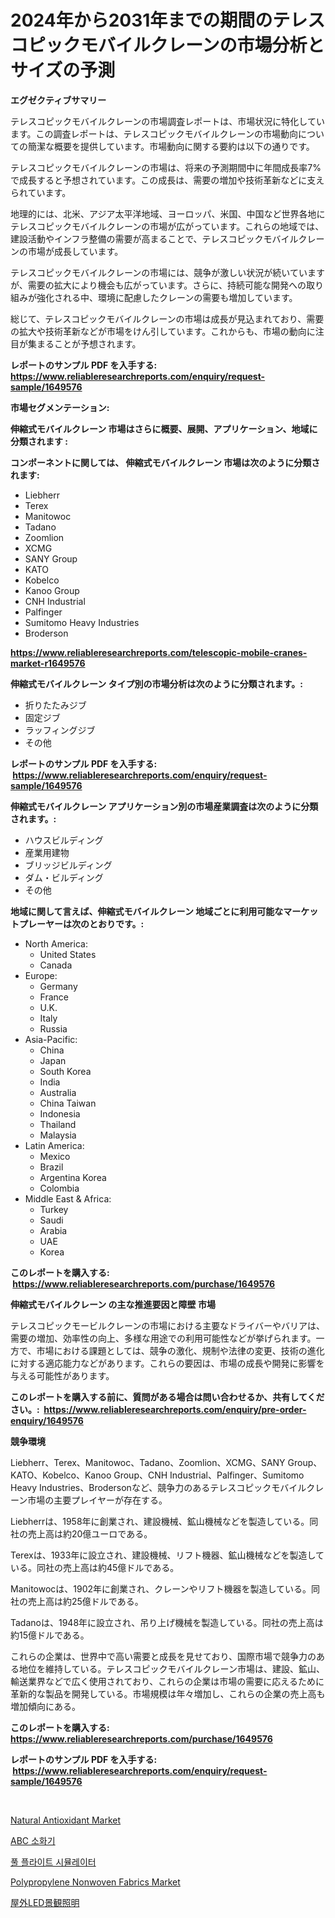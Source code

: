 <p><h1>2024年から2031年までの期間のテレスコピックモバイルクレーンの市場分析とサイズの予測</h1></p><p><strong>エグゼクティブサマリー</strong></p>
<p><p>テレスコピックモバイルクレーンの市場調査レポートは、市場状況に特化しています。この調査レポートは、テレスコピックモバイルクレーンの市場動向についての簡潔な概要を提供しています。市場動向に関する要約は以下の通りです。</p><p>テレスコピックモバイルクレーンの市場は、将来の予測期間中に年間成長率7%で成長すると予想されています。この成長は、需要の増加や技術革新などに支えられています。</p><p>地理的には、北米、アジア太平洋地域、ヨーロッパ、米国、中国など世界各地にテレスコピックモバイルクレーンの市場が広がっています。これらの地域では、建設活動やインフラ整備の需要が高まることで、テレスコピックモバイルクレーンの市場が成長しています。</p><p>テレスコピックモバイルクレーンの市場には、競争が激しい状況が続いていますが、需要の拡大により機会も広がっています。さらに、持続可能な開発への取り組みが強化される中、環境に配慮したクレーンの需要も増加しています。</p><p>総じて、テレスコピックモバイルクレーンの市場は成長が見込まれており、需要の拡大や技術革新などが市場をけん引しています。これからも、市場の動向に注目が集まることが予想されます。</p></p>
<p><strong>レポートのサンプル PDF を入手する: <a href="https://www.reliableresearchreports.com/enquiry/request-sample/1649576">https://www.reliableresearchreports.com/enquiry/request-sample/1649576</a></strong></p>
<p><strong>市場セグメンテーション:</strong></p>
<p><strong> 伸縮式モバイルクレーン 市場はさらに概要、展開、アプリケーション、地域に分類されます :</strong></p>
<p><strong>コンポーネントに関しては、 伸縮式モバイルクレーン 市場は次のように分類されます: &nbsp;</strong></p>
<p><ul><li>Liebherr</li><li>Terex</li><li>Manitowoc</li><li>Tadano</li><li>Zoomlion</li><li>XCMG</li><li>SANY Group</li><li>KATO</li><li>Kobelco</li><li>Kanoo Group</li><li>CNH Industrial</li><li>Palfinger</li><li>Sumitomo Heavy Industries</li><li>Broderson</li></ul></p>
<p><strong><a href="https://www.reliableresearchreports.com/telescopic-mobile-cranes-market-r1649576">https://www.reliableresearchreports.com/telescopic-mobile-cranes-market-r1649576</a></strong></p>
<p><strong> 伸縮式モバイルクレーン タイプ別の市場分析は次のように分類されます。:</strong></p>
<p><ul><li>折りたたみジブ</li><li>固定ジブ</li><li>ラッフィングジブ</li><li>その他</li></ul></p>
<p><strong>レポートのサンプル PDF を入手する: &nbsp;<a href="https://www.reliableresearchreports.com/enquiry/request-sample/1649576">https://www.reliableresearchreports.com/enquiry/request-sample/1649576</a></strong></p>
<p><strong> 伸縮式モバイルクレーン アプリケーション別の市場産業調査は次のように分類されます。:</strong></p>
<p><ul><li>ハウスビルディング</li><li>産業用建物</li><li>ブリッジビルディング</li><li>ダム・ビルディング</li><li>その他</li></ul></p>
<p><strong>地域に関して言えば、伸縮式モバイルクレーン 地域ごとに利用可能なマーケットプレーヤーは次のとおりです。:</strong></p>
<p><ul>
    <li>
        North America:
        <ul>
            <li>United States</li>
            <li>Canada</li>
        </ul>
    </li>
    <li>
        Europe:
        <ul>
            <li>Germany</li>
            <li>France</li>
            <li>U.K.</li>
            <li>Italy</li>
            <li>Russia</li>
        </ul>
    </li>
    <li>
        Asia-Pacific:
        <ul>
            <li>China</li>
            <li>Japan</li>
            <li>South Korea</li>
            <li>India</li>
            <li>Australia</li>
            <li>China Taiwan</li>
            <li>Indonesia</li>
            <li>Thailand</li>
            <li>Malaysia</li>
        </ul>
    </li>
    <li>
        Latin America:
        <ul>
            <li>Mexico</li>
            <li>Brazil</li>
            <li>Argentina Korea</li>
            <li>Colombia</li>
        </ul>
    </li>
    <li>
        Middle East & Africa:
        <ul>
            <li>Turkey</li>
            <li>Saudi</li>
            <li>Arabia</li>
            <li>UAE</li>
            <li>Korea</li>
        </ul>
    </li>
    </ul></p>
<p><strong>このレポートを購入する: &nbsp;<a href="https://www.reliableresearchreports.com/purchase/1649576">https://www.reliableresearchreports.com/purchase/1649576</a></strong></p>
<p><strong>伸縮式モバイルクレーン の主な推進要因と障壁 市場</strong></p>
<p><p>テレスコピックモービルクレーンの市場における主要なドライバーやバリアは、需要の増加、効率性の向上、多様な用途での利用可能性などが挙げられます。一方で、市場における課題としては、競争の激化、規制や法律の変更、技術の進化に対する適応能力などがあります。これらの要因は、市場の成長や開発に影響を与える可能性があります。</p></p>
<p><strong>このレポートを購入する前に、質問がある場合は問い合わせるか、共有してください。:&nbsp; <a href="https://www.reliableresearchreports.com/enquiry/pre-order-enquiry/1649576">https://www.reliableresearchreports.com/enquiry/pre-order-enquiry/1649576</a></strong></p>
<p><strong>競争環境</strong></p>
<p><p>Liebherr、Terex、Manitowoc、Tadano、Zoomlion、XCMG、SANY Group、KATO、Kobelco、Kanoo Group、CNH Industrial、Palfinger、Sumitomo Heavy Industries、Brodersonなど、競争力のあるテレスコピックモバイルクレーン市場の主要プレイヤーが存在する。</p><p>Liebherrは、1958年に創業され、建設機械、鉱山機械などを製造している。同社の売上高は約20億ユーロである。</p><p>Terexは、1933年に設立され、建設機械、リフト機器、鉱山機械などを製造している。同社の売上高は約45億ドルである。</p><p>Manitowocは、1902年に創業され、クレーンやリフト機器を製造している。同社の売上高は約25億ドルである。</p><p>Tadanoは、1948年に設立され、吊り上げ機械を製造している。同社の売上高は約15億ドルである。</p><p>これらの企業は、世界中で高い需要と成長を見せており、国際市場で競争力のある地位を維持している。テレスコピックモバイルクレーン市場は、建設、鉱山、輸送業界などで広く使用されており、これらの企業は市場の需要に応えるために革新的な製品を開発している。市場規模は年々増加し、これらの企業の売上高も増加傾向にある。</p></p>
<p><strong>このレポートを購入する: &nbsp; <a href="https://www.reliableresearchreports.com/purchase/1649576">https://www.reliableresearchreports.com/purchase/1649576</a></strong></p>
<p><strong>レポートのサンプル PDF を入手する: &nbsp;<a href="https://www.reliableresearchreports.com/enquiry/request-sample/1649576">https://www.reliableresearchreports.com/enquiry/request-sample/1649576</a></strong><strong></strong></p>
<p>&nbsp;</p>
<p><p><a href="https://issuu.com/reportprime-2/docs/natural-antioxidant-market-size-2030.pptx">Natural Antioxidant Market</a></p><p><a href="https://github.com/vsr06p4p49/Market-Research-Report-List-1/blob/main/853813426218.md">ABC 소화기</a></p><p><a href="https://medium.com/@treyhettinger2023/%ED%92%80-%ED%94%8C%EB%9D%BC%EC%9D%B4%ED%8A%B8-%EC%8B%9C%EB%AE%AC%EB%A0%88%EC%9D%B4%ED%84%B0-%EC%8B%9C%EC%9E%A5-2031%EB%85%84%EA%B9%8C%EC%A7%80%EC%9D%98-%ED%8A%B8%EB%A0%8C%EB%93%9C-%EC%98%88%EC%B8%A1-%EB%B0%8F-%EA%B2%BD%EC%9F%81-%EB%B6%84%EC%84%9D-d39098a989c8">풀 플라이트 시뮬레이터</a></p><p><a href="https://issuu.com/reportprime-2/docs/polypropylene-nonwoven-fabrics-market-size-2030.pp">Polypropylene Nonwoven Fabrics Market</a></p><p><a href="https://github.com/ReganWisoky2023/Market-Research-Report-List-1/blob/main/211716428658.md">屋外LED景観照明</a></p></p>